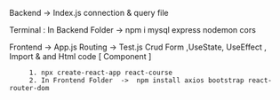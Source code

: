 Backend -> Index.js    connection & query file

Terminal : In Backend Folder   -> 
                                 npm i mysql express nodemon cors

Frontend -> App.js     Routing
         -> Test.js    Crud Form ,UseState, UseEffect , Import & and Html code [ Component ]

         1. npx create-react-app react-course
         2. In Frontend Folder  ->  npm install axios bootstrap react-router-dom

